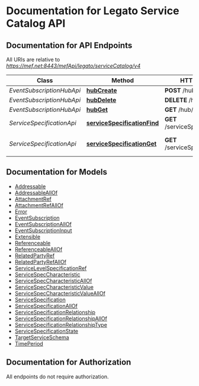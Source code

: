 # Documentation for Legato Service Catalog API

<a name="documentation-for-api-endpoints"></a>
## Documentation for API Endpoints

All URIs are relative to *https://mef.net:8443/mefApi/legato/serviceCatalog/v4*

Class | Method | HTTP request | Description
------------ | ------------- | ------------- | -------------
*EventSubscriptionHubApi* | [**hubCreate**](Apis/EventSubscriptionHubApi.md#hubcreate) | **POST** /hub | Create Hub
*EventSubscriptionHubApi* | [**hubDelete**](Apis/EventSubscriptionHubApi.md#hubdelete) | **DELETE** /hub/{hubId} | Delete Hub
*EventSubscriptionHubApi* | [**hubGet**](Apis/EventSubscriptionHubApi.md#hubget) | **GET** /hub/{hubId} | get hub
*ServiceSpecificationApi* | [**serviceSpecificationFind**](Apis/ServiceSpecificationApi.md#servicespecificationfind) | **GET** /serviceSpecification | List service specifications
*ServiceSpecificationApi* | [**serviceSpecificationGet**](Apis/ServiceSpecificationApi.md#servicespecificationget) | **GET** /serviceSpecification/{id} | Retrieve a service specification


<a name="documentation-for-models"></a>
## Documentation for Models

 - [Addressable](./\Models/Addressable.md)
 - [AddressableAllOf](./\Models/AddressableAllOf.md)
 - [AttachmentRef](./\Models/AttachmentRef.md)
 - [AttachmentRefAllOf](./\Models/AttachmentRefAllOf.md)
 - [Error](./\Models/Error.md)
 - [EventSubscription](./\Models/EventSubscription.md)
 - [EventSubscriptionAllOf](./\Models/EventSubscriptionAllOf.md)
 - [EventSubscriptionInput](./\Models/EventSubscriptionInput.md)
 - [Extensible](./\Models/Extensible.md)
 - [Referenceable](./\Models/Referenceable.md)
 - [ReferenceableAllOf](./\Models/ReferenceableAllOf.md)
 - [RelatedPartyRef](./\Models/RelatedPartyRef.md)
 - [RelatedPartyRefAllOf](./\Models/RelatedPartyRefAllOf.md)
 - [ServiceLevelSpecificationRef](./\Models/ServiceLevelSpecificationRef.md)
 - [ServiceSpecCharacteristic](./\Models/ServiceSpecCharacteristic.md)
 - [ServiceSpecCharacteristicAllOf](./\Models/ServiceSpecCharacteristicAllOf.md)
 - [ServiceSpecCharacteristicValue](./\Models/ServiceSpecCharacteristicValue.md)
 - [ServiceSpecCharacteristicValueAllOf](./\Models/ServiceSpecCharacteristicValueAllOf.md)
 - [ServiceSpecification](./\Models/ServiceSpecification.md)
 - [ServiceSpecificationAllOf](./\Models/ServiceSpecificationAllOf.md)
 - [ServiceSpecificationRelationship](./\Models/ServiceSpecificationRelationship.md)
 - [ServiceSpecificationRelationshipAllOf](./\Models/ServiceSpecificationRelationshipAllOf.md)
 - [ServiceSpecificationRelationshipType](./\Models/ServiceSpecificationRelationshipType.md)
 - [ServiceSpecificationState](./\Models/ServiceSpecificationState.md)
 - [TargetServiceSchema](./\Models/TargetServiceSchema.md)
 - [TimePeriod](./\Models/TimePeriod.md)


<a name="documentation-for-authorization"></a>
## Documentation for Authorization

All endpoints do not require authorization.
